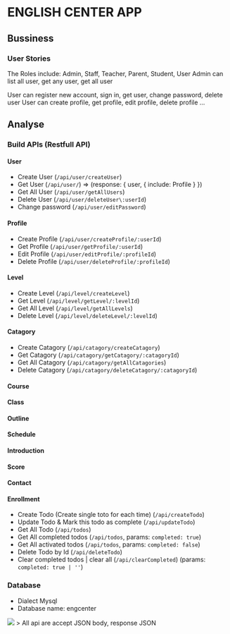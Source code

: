 # ENGLISH CENTER APP

## Bussiness

### User Stories

The Roles include: Admin, Staff, Teacher, Parent, Student, User
Admin can list all user, get any user, get all user

User can register new account, sign in, get user, change password, delete user
User can create profile, get profile, edit profile, delete profile
...

## Analyse

### Build APIs (Restfull API)

#### User

- Create User (`/api/user/createUser`)
- Get User (`/api/user/`) => (response: { user, { include: Profile } })
- Get All User (`/api/user/getAllUsers`)
- Delete User (`/api/user/deleteUser\:userId`)
- Change password (`/api/user/editPassword`)

#### Profile

- Create Profile (`/api/user/createProfile/:userId`)
- Get Profile (`/api/user/getProfile/:userId`)
- Edit Profile (`/api/user/editProfile/:profileId`)
- Delete Profile (`/api/user/deleteProfile/:profileId`)

#### Level

- Create Level (`/api/level/createLevel`)
- Get Level (`/api/level/getLevel/:levelId`)
- Get All Level (`/api/level/getAllLevels`)
- Delete Level (`/api/level/deleteLevel/:levelId`)

#### Catagory

- Create Catagory (`/api/catagory/createCatagory`)
- Get Catagory (`/api/catagory/getCatagory/:catagoryId`)
- Get All Catagory (`/api/catagory/getAllCatagories`)
- Delete Catagory (`/api/catagory/deleteCatagory/:catagoryId`)

#### Course

#### Class

#### Outline

#### Schedule

#### Introduction

#### Score

#### Contact

#### Enrollment


- Create Todo (Create single toto for each time) (`/api/createTodo`)
- Update Todo & Mark this todo as complete (`/api/updateTodo`)
- Get All Todo (`/api/todos`)
- Get All completed todos (`/api/todos`, params: `completed: true`)
- Get All activated todos (`/api/todos`, params: `completed: false`)
- Delete Todo by Id (`/api/deleteTodo`)
- Clear completed todos | clear all (`/api/clearCompleted`) (params: `completed: true | ''`)

### Database
- Dialect Mysql
- Database name: engcenter
<image src="https://user-images.githubusercontent.com/39824030/81814075-7c179a80-9552-11ea-83df-d7b3b9719383.png"/>
> All api are accept JSON body, response JSON
